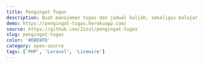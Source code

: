 ```yaml
---
title: Pengingat Tugas
description: Buat manajemen tugas dan jadwal kuliah, sekaligus belajar Laravel Livewire.
demo: https://pengingat-tugas.herokuapp.com/
source: https://github.com/Zzzul/pengingat-tugas
slug: pengingat-tugas
color: '#DBE6FD'
category: open-source
tags: ['PHP', 'Laravel', 'Livewire']
---
```

